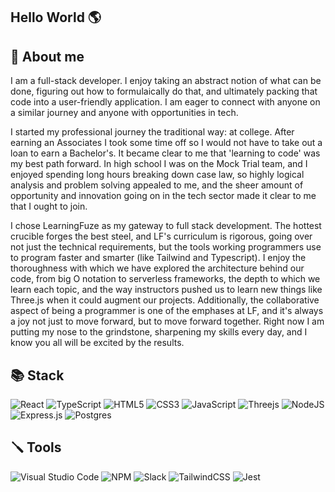 ## Hello World 🌎
## 💬 About me
I am a full-stack developer. I enjoy taking an abstract notion of what can be done, figuring out how to formulaically do that, and ultimately packing that code into a user-friendly application. I am eager to connect with anyone on a similar journey and anyone with opportunities in tech.

I started my professional journey the traditional way: at college. After earning an Associates I took some time off so I would not have to take out a loan to earn a Bachelor's. It became clear to me that 'learning to code' was my best path forward. In high school I was on the Mock Trial team, and I enjoyed spending long hours breaking down case law, so highly logical analysis and problem solving appealed to me, and the sheer amount of opportunity and innovation going on in the tech sector made it clear to me that I ought to join.

I chose LearningFuze as my gateway to full stack development. The hottest crucible forges the best steel, and LF's curriculum is rigorous, going over not just the technical requirements, but the tools working programmers use to program faster and smarter (like Tailwind and Typescript). I enjoy the thoroughness with which we have explored the architecture behind our code, from big O notation to serverless frameworks, the depth to which we learn each topic, and the way instructors pushed us to learn new things like Three.js when it could augment our projects. Additionally, the collaborative aspect of being a programmer is one of the emphases at LF, and it's always a joy not just to move forward, but to move forward together. Right now I am putting my nose to the grindstone, sharpening my skills every day, and I know you all will be excited by the results.
## 📚 Stack
![React](https://img.shields.io/badge/react-%2320232a.svg?style=for-the-badge&logo=react&logoColor=%2361DAFB)
![TypeScript](https://img.shields.io/badge/typescript-%23007ACC.svg?style=for-the-badge&logo=typescript&logoColor=white)
![HTML5](https://img.shields.io/badge/html5-%23E34F26.svg?style=for-the-badge&logo=html5&logoColor=white)
![CSS3](https://img.shields.io/badge/css3-%231572B6.svg?style=for-the-badge&logo=css3&logoColor=white)
![JavaScript](https://img.shields.io/badge/javascript-%23323330.svg?style=for-the-badge&logo=javascript&logoColor=%23F7DF1E)
![Threejs](https://img.shields.io/badge/threejs-black?style=for-the-badge&logo=three.js&logoColor=white)
![NodeJS](https://img.shields.io/badge/node.js-6DA55F?style=for-the-badge&logo=node.js&logoColor=white)
![Express.js](https://img.shields.io/badge/express.js-%23404d59.svg?style=for-the-badge&logo=express&logoColor=%2361DAFB)
![Postgres](https://img.shields.io/badge/postgres-%23316192.svg?style=for-the-badge&logo=postgresql&logoColor=white)
## 🪛 Tools
![Visual Studio Code](https://img.shields.io/badge/Visual%20Studio%20Code-0078d7.svg?style=for-the-badge&logo=visual-studio-code&logoColor=white)
![NPM](https://img.shields.io/badge/NPM-%23CB3837.svg?style=for-the-badge&logo=npm&logoColor=white)
![Slack](https://img.shields.io/badge/Slack-4A154B?style=for-the-badge&logo=slack&logoColor=white)
![TailwindCSS](https://img.shields.io/badge/tailwindcss-%2338B2AC.svg?style=for-the-badge&logo=tailwind-css&logoColor=white)
![Jest](https://img.shields.io/badge/-jest-%23C21325?style=for-the-badge&logo=jest&logoColor=white)
